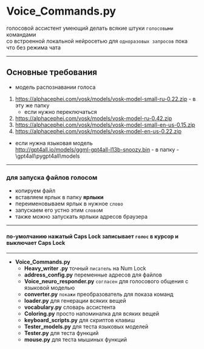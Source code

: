 # Voice_Commands.py

голосовой ассистент умеющий делать всякие штуки `голосовыми` командами  
со встроенной локальной нейросетью для `одноразовых запросов` пока что без режима чата
<hr>

##  Основные требования

* модель распознавании голоса   
1. https://alphacephei.com/vosk/models/vosk-model-small-ru-0.22.zip - в эту же папку    
   * если нужно переключаться
2. https://alphacephei.com/vosk/models/vosk-model-ru-0.42.zip 
3. https://alphacephei.com/vosk/models/vosk-model-small-en-us-0.15.zip 
4. https://alphacephei.com/vosk/models/vosk-model-en-us-0.22.zip   

* если нужна языковая модель  
http://gpt4all.io/models/ggml-gpt4all-l13b-snoozy.bin            - в папку - \gpt4all\pygpt4all\models

<hr>

### для запуска файлов голосом

* копируем файл
* вставляем ярлык в папку **ярлыки**
* переименовываем ярлык в нужное `слово`
* запускаем его устно этим `слово`м
* также можно запускать ярлыки адресов браузера

<hr>

#### по-умолчанию нажатый Caps Lock записывает `голос` в курсор и выключает Caps Lock

<hr>

* **Voice_Commands.py**
    * **Heavy_writer .py**         точный `писатель` на Num Lock
    * **address_config.py**        переменные адресов для файлов
    * **Voice_neuro_responder.py** `согласен` для голосового общения с языковой моделью
    * **converter.py**             `покажи` преобразователь для показа команд
    * **loader.py**                для генерации всяких вещей
    * **vocabulary.py**            словарь ассистента
    * **Coloring.py**              просто напоминалка для всяких вещей
    * **keyboard_scripts.py**      для скриптов клавиш
    * **Tester_models.py**         для теста языковых моделей
    * **Tester.py**                для теста функций
    * **mouse.py**                 для теста мышиных функций
